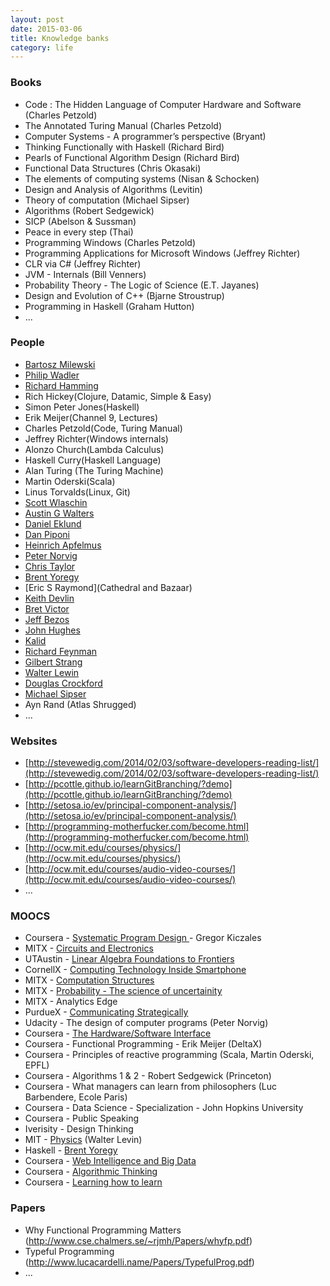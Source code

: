 ```yaml
---
layout: post
date: 2015-03-06
title: Knowledge banks
category: life
---
```


### Books

* Code : The Hidden Language of Computer Hardware and Software (Charles Petzold)
* The Annotated Turing Manual (Charles Petzold)
* Computer Systems - A programmer’s perspective (Bryant)
* Thinking Functionally with Haskell (Richard Bird)
* Pearls of Functional Algorithm Design (Richard Bird)
* Functional Data Structures (Chris Okasaki)
* The elements of computing systems (Nisan & Schocken)
* Design and Analysis of Algorithms (Levitin)
* Theory of computation (Michael Sipser)
* Algorithms (Robert Sedgewick)
* SICP (Abelson & Sussman)
* Peace in every step (Thai)
* Programming Windows (Charles Petzold)
* Programming Applications for Microsoft Windows (Jeffrey Richter)
* CLR via C# (Jeffrey Richter)
* JVM - Internals (Bill Venners)
* Probability Theory - The Logic of Science (E.T. Jayanes)
* Design and Evolution of C++ (Bjarne Stroustrup)
* Programming in Haskell (Graham Hutton)
* ...

### People

* [Bartosz Milewski](http://bartoszmilewski.com/2014/10/28/category-theory-for-programmers-the-preface/)
* [Philip Wadler](https://www.youtube.com/playlist?list=PLtRG9GLtNcHBv4cuh2w1cz5VsgY6adoc3)
* [Richard Hamming](https://www.youtube.com/playlist?list=PL2FF649D0C4407B30)
* Rich Hickey(Clojure, Datamic, Simple & Easy)
* Simon Peter Jones(Haskell)
* Erik Meijer(Channel 9, Lectures)
* Charles Petzold(Code, Turing Manual)
* Jeffrey Richter(Windows internals)
* Alonzo Church(Lambda Calculus)
* Haskell Curry(Haskell Language)
* Alan Turing (The Turing Machine)
* Martin Oderski(Scala)
* Linus Torvalds(Linux, Git)
* [Scott Wlaschin](http://fsharpforfunandprofit.com)
* [Austin G Walters]( http://austingwalters.com/knowledge/)
* [Daniel Eklund](http://merrigrove.blogspot.in/2011/12/another-introduction-to-algebraic-data.html)
* [Dan Piponi](http://blog.sigfpe.com/2014/05/types-and-two-approaches-to-problem.html)
* [Heinrich Apfelmus](http://apfelmus.nfshost.com/articles/operational-monad.html)
* [Peter Norvig](http://norvig.com/21-days.html)
* [Chris Taylor](http://chris-taylor.github.io/)
* [Brent Yoregy](http://www.seas.upenn.edu/~cis194/spring13)
* [Eric S Raymond](Cathedral and Bazaar)
* [Keith Devlin](http://profkeithdevlin.org/)
* [Bret Victor](http://worrydream.com/#!/InventingOnPrinciple)
* [Jeff Bezos](http://www.amazon.com/Values-Careers-Homepage/b?node=239365011)
* [John Hughes](http://www.cse.chalmers.se/~rjmh/Papers/whyfp.pdf)
* [Kalid](http://betterexplained.com/)
* [Richard Feynman](http://www.feynmanlectures.caltech.edu/)
* [Gilbert Strang](http://ocw.mit.edu/courses/mathematics/18-06-linear-algebra-spring-2010/)
* [Walter Lewin](http://videolectures.net/walter_h_g_lewin/)
* [Douglas Crockford](https://www.youtube.com/watch?v=v2ifWcnQs6M&list=PL62E185BB8577B63D)
* [Michael Sipser](https://www.youtube.com/watch?v=msp2y_Y5ML://www.youtube.com/watch?v=msp2y_Y5MLE)
* Ayn Rand (Atlas Shrugged)
* ...

### Websites
* [http://stevewedig.com/2014/02/03/software-developers-reading-list/](http://stevewedig.com/2014/02/03/software-developers-reading-list/)
* [http://pcottle.github.io/learnGitBranching/?demo](http://pcottle.github.io/learnGitBranching/?demo)
* [http://setosa.io/ev/principal-component-analysis/](http://setosa.io/ev/principal-component-analysis/)
* [http://programming-motherfucker.com/become.html](http://programming-motherfucker.com/become.html)
* [http://ocw.mit.edu/courses/physics/](http://ocw.mit.edu/courses/physics/)
* [http://ocw.mit.edu/courses/audio-video-courses/](http://ocw.mit.edu/courses/audio-video-courses/)
* ...

### MOOCS
* Coursera - [Systematic Program Design ](https://www.coursera.org/course/programdesign)- Gregor Kiczales
* MITX - [Circuits and Electronics](https://6002x.mitx.mit.edu/courseware)
* UTAustin - [Linear Algebra Foundations to Frontiers](https://courses.edx.org/courses/UTAustinX/UT.5.02x/1T2015/courseware)
* CornellX - [Computing Technology Inside Smartphone](https://courses.edx.org/courses/CornellX/ENGRI1210x/1T2015/courseware)
* MITX - [Computation Structures](https://courses.edx.org/courses/MITx/6.004.1x/1T2015/courseware/c4/c4s1/)
* MITX - [Probability - The science of uncertainity](https://courses.edx.org/courses/MITx/6.041x_1/1T2015/courseware)
* MITX - Analytics Edge
* PurdueX - [Communicating Strategically](https://courses.edx.org/courses/PurdueX/pncom201501x/2015_T1/courseware)
* Udacity - The design of computer programs (Peter Norvig)
* Coursera - [The Hardware/Software Interface](https://www.coursera.org/course/hwswinterface)
* Coursera - Functional Programming - Erik Meijer (DeltaX)
* Coursera - Principles of reactive programming (Scala, Martin Oderski, EPFL)
* Coursera - Algorithms 1 & 2 - Robert Sedgewick (Princeton)
* Coursera - What managers can learn from philosophers (Luc Barbendere, Ecole Paris)
* Coursera - Data Science - Specialization - John Hopkins University
* Coursera - Public Speaking
* Iverisity - Design Thinking
* MIT - [Physics](http://ocw.mit.edu/courses/physics/) (Walter Levin)
* Haskell - [Brent Yoregy](http://www.seas.upenn.edu/~cis194/spring13)
* Coursera - [Web Intelligence and Big Data](https://www.coursera.org/course/bigdata)
* Coursera - [Algorithmic Thinking](https://www.coursera.org/course/algorithmicthink1)
* Coursera - [Learning how to learn](https://www.coursera.org/learn/learning-how-to-learn)

### Papers
* Why Functional Programming Matters (http://www.cse.chalmers.se/~rjmh/Papers/whyfp.pdf)
* Typeful Programming (http://www.lucacardelli.name/Papers/TypefulProg.pdf)
* ...
